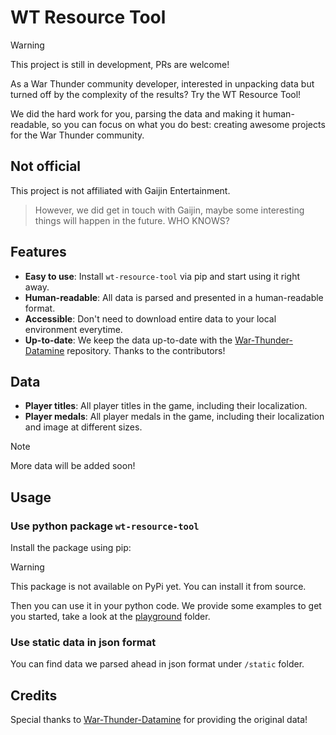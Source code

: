 # WT Resource Tool

> [!warning]
> This project is still in development, PRs are welcome!

As a War Thunder community developer, interested in unpacking data but turned off by the complexity of the results? Try the WT Resource Tool!

We did the hard work for you, parsing the data and making it human-readable, so you can focus on what you do best: creating awesome projects for the War Thunder community.

## Not official

This project is not affiliated with Gaijin Entertainment.

> However, we did get in touch with Gaijin, maybe some interesting things will happen in the future. WHO KNOWS?

## Features

- **Easy to use**: Install `wt-resource-tool` via pip and start using it right away.
- **Human-readable**: All data is parsed and presented in a human-readable format.
- **Accessible**: Don't need to download entire data to your local environment everytime.
- **Up-to-date**: We keep the data up-to-date with the [War-Thunder-Datamine](https://github.com/gszabi99/War-Thunder-Datamine) repository. Thanks to the contributors!

## Data

- **Player titles**: All player titles in the game, including their localization.
- **Player medals**: All player medals in the game, including their localization and image at different sizes.


> [!note]
> More data will be added soon!

## Usage

### Use python package `wt-resource-tool`

Install the package using pip:

> [!warning]
> This package is not available on PyPi yet. You can install it from source.

Then you can use it in your python code. We provide some examples to get you started, take a look at the [playground](playground) folder.

### Use static data in json format

You can find data we parsed ahead in json format under `/static` folder.

## Credits

Special thanks to [War-Thunder-Datamine](https://github.com/gszabi99/War-Thunder-Datamine) for providing the original data!
